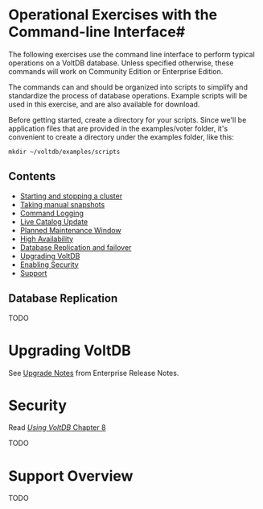# Operational Exercises with the Command-line Interface#

The following exercises use the command line interface to perform typical operations on a VoltDB database.  Unless specified otherwise, these commands will work on Community Edition or Enterprise Edition.

The commands can and should be organized into scripts to simplify and standardize the process of database operations.  Example scripts will be used in this exercise, and are also available for download.

Before getting started, create a directory for your scripts.  Since we'll be application files that are provided in the examples/voter folder, it's convenient to create a directory under the examples folder, like this:

    mkdir ~/voltdb/examples/scripts

## Contents ##

- [Starting and stopping a cluster](ex_cli_01_starting.md)
- [Taking manual snapshots](ex_cli_02_snapshots.md)
- [Command Logging](ex_cli_03_commandlogging.md)
- [Live Catalog Update](ex_cli_04_liveupdate.md)
- [Planned Maintenance Window](ex_cli_05_maintenance.md)
- [High Availability](ex_cli_06_high_availability.md)
- [Database Replication and failover](#replication)
- [Upgrading VoltDB](#upgrading)
- [Enabling Security](#security)
- [Support](#support)





## <a id="replication"></a>Database Replication ##

TODO

# <a id="upgrading"></a>Upgrading VoltDB #
See [Upgrade Notes](http://community.voltdb.com/docs/EnterpriseReleaseNotes/index#UpgradeNotes) from Enterprise Release Notes.

# <a id="security"></a>Security #
Read [*Using VoltDB* Chapter 8](http://community.voltdb.com/docs/UsingVoltDB/ChapSecurity)

TODO

# <a id="support"></a>Support Overview #

TODO
